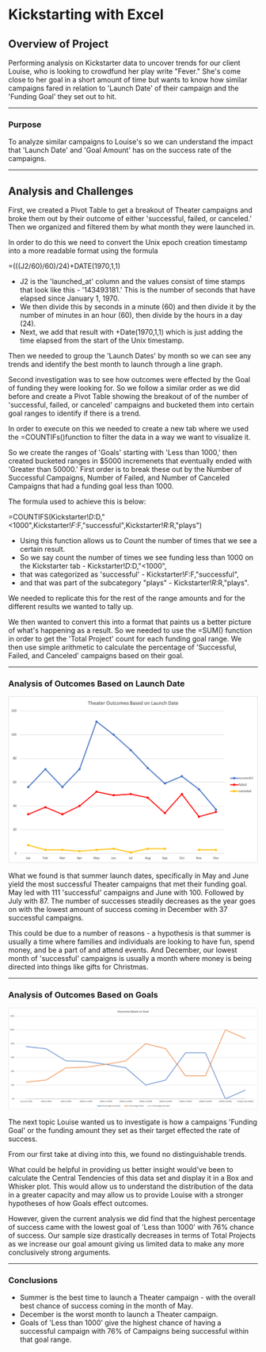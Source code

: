 # Kickstarting with Excel

## Overview of Project

Performing analysis on Kickstarter data to uncover trends for our client Louise, who is looking to crowdfund her play write "Fever." She's come close to her goal in a short amount of time but wants to know how similar campaigns fared in relation to 'Launch Date' of their campaign and the 'Funding Goal' they set out to hit. 

---

### Purpose

To analyze similar campaigns to Louise's so we can understand the impact that 'Launch Date' and 'Goal Amount' has on the success rate of the campaigns.

---
## Analysis and Challenges

First, we created a Pivot Table to get a breakout of Theater campaigns and broke them out by their outcome of either 'successful, failed, or canceled.' Then we organized and filtered them by what month they were launched in. 

In order to do this we need to convert the Unix epoch creation timestamp into a more readable format using the formula 

=(((J2/60)/60)/24)+DATE(1970,1,1)

* J2 is the 'launched_at' column and the values consist of time stamps that look like this - '143493181.' This is the number of seconds that have elapsed since January 1, 1970. 
* We then divide this by seconds in a minute (60) and then divide it by the number of minutes in an hour (60), then divide by the hours in a day (24). 
* Next, we add that result with +Date(1970,1,1) which is just adding the time elapsed from the start of the Unix timestamp. 

Then we needed to group the 'Launch Dates' by month so we can see any trends and identify the best month to launch through a line graph. 

Second investigation was to see how outcomes were effected by the Goal of funding they were looking for. So we follow a similar order as we did before and create a Pivot Table showing the breakout of of the number of 'successful, failed, or canceled' campaigns and bucketed them into certain goal ranges to identify if there is a trend. 

In order to execute on this we needed to create a new tab where we used the =COUNTIFs()function to filter the data in a way we want to visualize it. 

So we create the ranges of 'Goals' starting with 'Less than 1000,' then created bucketed ranges in $5000 incremenets that eventually ended with 'Greater than 50000.' First order is to break these out by the Number of Successful Campaigns, Number of Failed, and Number of Canceled Campaigns that had a funding goal less than 1000. 

The formula used to achieve this is below:  

=COUNTIFS(Kickstarter!$D:$D,"<1000",Kickstarter!$F:$F,"successful",Kickstarter!$R:$R,"plays")

* Using this function allows us to Count the number of times that we see a certain result. 
* So we say count the number of times we see funding less than 1000 on the Kickstarter tab - Kickstarter!$D:$D,"<1000", 
* that was categorized as 'successful' - Kickstarter!$F:$F,"successful", 
* and that was part of the subcategory "plays" - Kickstarter!$R:$R,"plays". 

We needed to replicate this for the rest of the range amounts and for the different results we wanted to tally up. 

We then wanted to convert this into a format that paints us a better picture of what's happening as a result. So we needed to use the =SUM() function in order to get the 'Total Project' count for each funding goal range. We then use simple arithmetic to calculate the percentage of 'Successful, Failed, and Canceled' campaigns based on their goal. 

---

### Analysis of Outcomes Based on Launch Date

![](/Theater_Outcomes_vs_Launch.png)

What we found is that summer launch dates, specifically in May and June yield the most successful Theater campaigns that met their funding goal. May led with 111 'successful' campaigns and June with 100. Followed by July with 87. The number of successes steadily decreases as the year goes on with the lowest amount of success coming in December with 37 successful campaigns. 

This could be due to a number of reasons - a hypothesis is that summer is usually a time where families and individuals are looking to have fun, spend money, and be a part of and attend events. And December, our lowest month of 'successful' campaigns is usually a month where money is being directed into things like gifts for Christmas. 

---

### Analysis of Outcomes Based on Goals

![](/Outcomes_vs_Goals.png)

The next topic Louise wanted us to investigate is how a campaigns 'Funding Goal' or the funding amount they set as their target effected the rate of success. 

From our first take at diving into this, we found no distinguishable trends. 

What could be helpful in providing us better insight would've been to calculate the Central Tendencies of this data set and display it in a Box and Whisker plot. This would allow us to understand the distribution of the data in a greater capacity and may allow us to provide Louise with a stronger hypotheses of how Goals effect outcomes. 

However, given the current analysis we did find that the highest percentage of success came with the lowest goal of 'Less than 1000' with 76% chance of success. 
Our sample size drastically decreases in terms of Total Projects as we increase our goal amount giving us limited data to make any more conclusively strong arguments. 

---

### Conclusions

* Summer is the best time to launch a Theater campaign - with the overall best chance of success coming in the month of May. 
* December is the worst month to launch a Theater campaign.
* Goals of 'Less than 1000' give the highest chance of having a successful campaign with 76% of Campaigns being successful within that goal range. 




